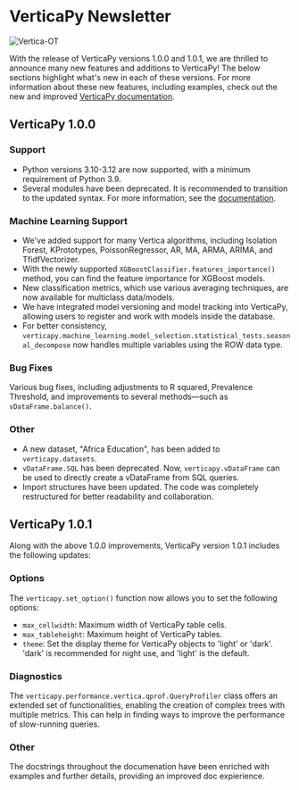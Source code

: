 # VerticaPy Newsletter

![Vertica-OT](https://github.com/vertica/VerticaPy/assets/46414488/dff1de8e-a2e3-4948-97c1-ff9e413bb9a9)


With the release of VerticaPy versions 1.0.0 and 1.0.1, we are thrilled to announce many new features and additions to VerticaPy! The below sections highlight what's new in each of these versions. For more information about these new features, including examples, check out the new and improved [VerticaPy documentation](https://www.vertica.com/python/documentation/1.0.x/html/index.html).

## VerticaPy 1.0.0

### Support
- Python versions 3.10-3.12 are now supported, with a minimum requirement of Python 3.9.
- Several modules have been deprecated. It is recommended to transition to the updated syntax. For more information, see the [documentation](https://www.vertica.com/python/documentation/1.0.x/html/whats_new_v1_0_0.html#upcoming-changes-deprecated-modules).

### Machine Learning Support
- We've added support for many Vertica algorithms, including Isolation Forest, KPrototypes, PoissonRegressor, AR, MA, ARMA, ARIMA, and TfidfVectorizer. 
- With the newly supported ``XGBoostClassifier.features_importance()`` method, you can find the feature importance for XGBoost models.
- New classification metrics, which use various averaging techniques, are now available for multiclass data/models.
- We have integrated model versioning and model tracking into VerticaPy, allowing users to register and work with models inside the database.
- For better consistency, ``verticapy.machine_learning.model_selection.statistical_tests.seasonal_decompose`` now handles multiple variables using the ROW data type.

### Bug Fixes
Various bug fixes, including adjustments to R squared, Prevalence Threshold, and improvements to several methods—such as ``vDataFrame.balance()``.

### Other
- A new dataset, "Africa Education", has been added to ``verticapy.datasets``.
- ``vDataFrame.SQL`` has been deprecated. Now, ``verticapy.vDataFrame`` can be used to directly create a vDataFrame from SQL queries.
- Import structures have been updated. The code was completely restructured for better readability and collaboration.

## VerticaPy 1.0.1

Along with the above 1.0.0 improvements, VerticaPy version 1.0.1 includes the following updates:

### Options
The ``verticapy.set_option()`` function now allows you to set the following options:
- ``max_cellwidth``: Maximum width of VerticaPy table cells.
- ``max_tableheight``: Maximum height of VerticaPy tables.
- ``theme``: Set the display theme for VerticaPy objects to 'light' or 'dark'. 'dark' is recommended for night use, and 'light' is the default.

### Diagnostics
The ``verticapy.performance.vertica.qprof.QueryProfiler`` class offers an extended set of functionalities, enabling the creation of complex trees with multiple metrics. This can help in finding ways to improve the performance of slow-running queries.

### Other
The docstrings throughout the documenation have been enriched with examples and further details, providing an improved doc expierience.
